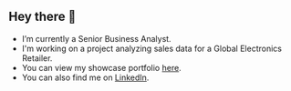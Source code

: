 ## Hey there 👋

- I’m currently a Senior Business Analyst.
- I'm working on a project analyzing sales data for a Global Electronics Retailer.
- You can view my showcase portfolio [here]([https://mavenanalytics.io/profile/gurjeevanmalhi](https://mavenshowcase.com/profile/e85163e0-1051-70c0-a65c-4004b9713afb)).
- You can also find me on [LinkedIn](https://www.linkedin.com/in/gurjeevanmalhi/).

<!--
**gurjeevanmalhi/gurjeevanmalhi** is a ✨ _special_ ✨ repository because its `README.md` (this file) appears on your GitHub profile.

Here are some ideas to get you started:

- 🔭 I’m currently working on ...
- 🌱 I’m currently learning ...
- 👯 I’m looking to collaborate on ...
- 🤔 I’m looking for help with ...
- 💬 Ask me about ...
- 📫 How to reach me: ...
- 😄 Pronouns: ...
- ⚡ Fun fact: ...
-->

